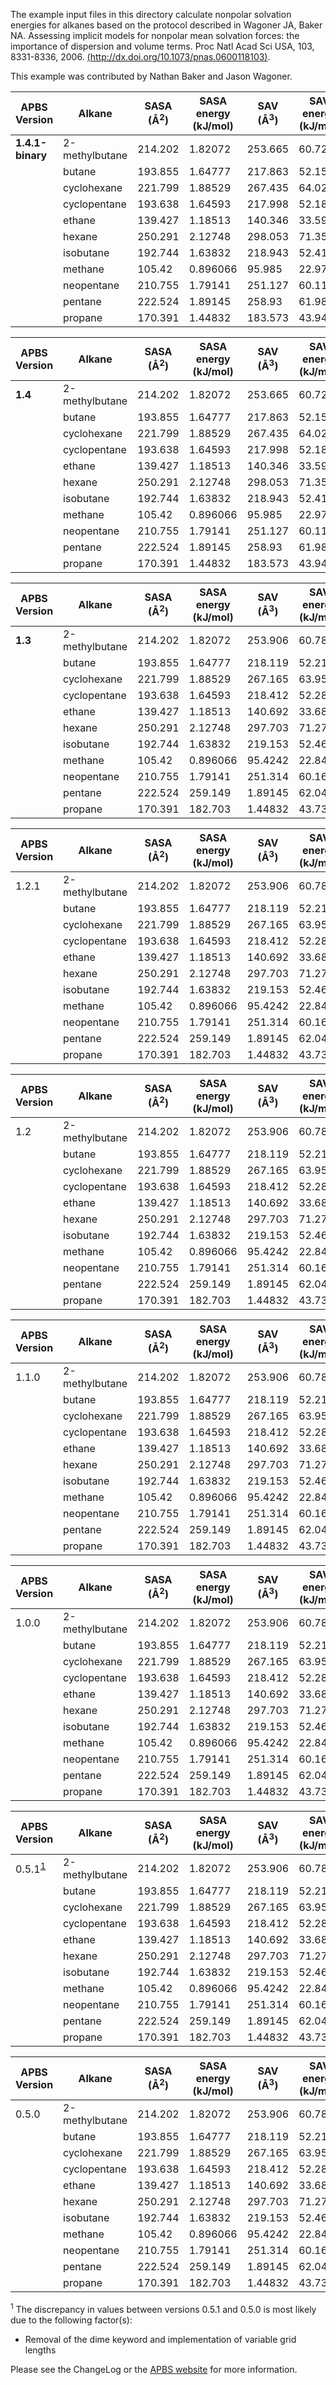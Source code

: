The example input files in this directory calculate nonpolar solvation energies for alkanes based on the protocol described in Wagoner JA, Baker NA. Assessing implicit models for nonpolar mean solvation forces: the importance of dispersion and volume terms. Proc Natl Acad Sci USA, 103, 8331-8336, 2006. [(http://dx.doi.org/10.1073/pnas.0600118103)](http://dx.doi.org/10.1073/pnas.0600118103).

This example was contributed by Nathan Baker and Jason Wagoner.

APBS Version|Alkane|SASA (Å<sup>2</sup>)|SASA energy (kJ/mol)|SAV (Å<sup>3</sup>)|SAV energy (kJ/mol)|WCA energy (kJ/mol)|Total nonpolar solvation energy (kJ/mol)
---|---|---|---|---|---|---|---
**1.4.1-binary**|2-methylbutane|214.202|1.82072|253.665|60.7274|-48.1507|1.439739455792E+01
||butane|193.855|1.64777|217.863|52.1564|-41.7207|1.208346456826E+01
||cyclohexane|221.799|1.88529|267.435|64.0239|-52.3691|1.354016672221E+01
||cyclopentane|193.638|1.64593|217.998|52.1887|-44.471|9.363673200142E+00
||ethane|139.427|1.18513|140.346|33.5988|-25.3612|9.422717598546E+00
||hexane|250.291|2.12748|298.053|71.3539|-57.0807|1.640068943201E+01
||isobutane|192.744|1.63832|218.943|52.415|-40.8218|1.323144287435E+01
||methane|105.42|0.896066|95.985|22.9788|-15.9805|7.894367190329E+00
||neopentane|210.755|1.79141|251.127|60.1198|-47.4149|1.449633815052E+01
||pentane|222.524|1.89145|258.93|61.9878|-49.4003|1.447900211546E+01
||propane|170.391|1.44832|183.573|43.9474|-33.4721|1.192358496286E+01


APBS Version|Alkane|SASA (Å<sup>2</sup>)|SASA energy (kJ/mol)|SAV (Å<sup>3</sup>)|SAV energy (kJ/mol)|WCA energy (kJ/mol)|Total nonpolar solvation energy (kJ/mol)
---|---|---|---|---|---|---|---
**1.4**|2-methylbutane|214.202|1.82072|253.665|60.7274|-48.1507|1.439739455792E+01
||butane|193.855|1.64777|217.863|52.1564|-41.7207|1.208346456826E+01
||cyclohexane|221.799|1.88529|267.435|64.0239|-52.3691|1.354016672221E+01
||cyclopentane|193.638|1.64593|217.998|52.1887|-44.471|9.363673200142E+00
||ethane|139.427|1.18513|140.346|33.5988|-25.3612|9.422717598546E+00
||hexane|250.291|2.12748|298.053|71.3539|-57.0807|1.640068943201E+01
||isobutane|192.744|1.63832|218.943|52.415|-40.8218|1.323144287435E+01
||methane|105.42|0.896066|95.985|22.9788|-15.9805|7.894367190329E+00
||neopentane|210.755|1.79141|251.127|60.1198|-47.4149|1.449633815052E+01
||pentane|222.524|1.89145|258.93|61.9878|-49.4003|1.447900211546E+01
||propane|170.391|1.44832|183.573|43.9474|-33.4721|1.192358496286E+01

APBS Version|Alkane|SASA (Å<sup>2</sup>)|SASA energy (kJ/mol)|SAV (Å<sup>3</sup>)|SAV energy (kJ/mol)|WCA energy (kJ/mol)|Total nonpolar solvation energy (kJ/mol)
---|---|---|---|---|---|---|---
**1.3**|2-methylbutane|214.202|1.82072|253.906|60.7852|-48.3035|1.439739455792E+01
||butane|193.855|1.64777|218.119|52.2176|-41.6443|1.208346456826E+01
||cyclohexane|221.799|1.88529|267.165|63.9593|-52.4787|1.354016672221E+01
||cyclopentane|193.638|1.64593|218.412|52.2877|-44.3607|9.363673200142E+00
||ethane|139.427|1.18513|140.692|33.6818|-25.4382|9.422717598546E+00
||hexane|250.291|2.12748|297.703|71.2701|-57.1544|1.640068943201E+01
||isobutane|192.744|1.63832|219.153|52.4652|-40.8617|1.323144287435E+01
||methane|105.42|0.896066|95.4242|22.8446|-15.9414|7.894367190329E+00
||neopentane|210.755|1.79141|251.314|60.1647|-47.4807|1.449633815052E+01
||pentane|222.524|259.149|1.89145|62.0403|-49.456|1.447900211546E+01
||propane|170.391|182.703|1.44832|43.739|-33.4629|1.192358496286E+01

APBS Version|Alkane|SASA (Å<sup>2</sup>)|SASA energy (kJ/mol)|SAV (Å<sup>3</sup>)|SAV energy (kJ/mol)|WCA energy (kJ/mol)|Total nonpolar solvation energy (kJ/mol)
---|---|---|---|---|---|---|---
1.2.1|2-methylbutane|214.202|1.82072|253.906|60.7852|-48.3035|1.439739455792E+01
||butane|193.855|1.64777|218.119|52.2176|-41.6443|1.208346456826E+01
||cyclohexane|221.799|1.88529|267.165|63.9593|-52.4787|1.354016672221E+01
||cyclopentane|193.638|1.64593|218.412|52.2877|-44.3607|9.363673200142E+00
||ethane|139.427|1.18513|140.692|33.6818|-25.4382|9.422717598546E+00
||hexane|250.291|2.12748|297.703|71.2701|-57.1544|1.640068943201E+01
||isobutane|192.744|1.63832|219.153|52.4652|-40.8617|1.323144287435E+01
||methane|105.42|0.896066|95.4242|22.8446|-15.9414|7.894367190329E+00
||neopentane|210.755|1.79141|251.314|60.1647|-47.4807|1.449633815052E+01
||pentane|222.524|259.149|1.89145|62.0403|-49.456|1.447900211546E+01
||propane|170.391|182.703|1.44832|43.739|-33.4629|1.192358496286E+01

APBS Version|Alkane|SASA (Å<sup>2</sup>)|SASA energy (kJ/mol)|SAV (Å<sup>3</sup>)|SAV energy (kJ/mol)|WCA energy (kJ/mol)|Total nonpolar solvation energy (kJ/mol)
---|---|---|---|---|---|---|---
1.2|2-methylbutane|214.202|1.82072|253.906|60.7852|-48.3035|1.439739455792E+01
||butane|193.855|1.64777|218.119|52.2176|-41.6443|1.208346456826E+01
||cyclohexane|221.799|1.88529|267.165|63.9593|-52.4787|1.354016672221E+01
||cyclopentane|193.638|1.64593|218.412|52.2877|-44.3607|9.363673200142E+00
||ethane|139.427|1.18513|140.692|33.6818|-25.4382|9.422717598546E+00
||hexane|250.291|2.12748|297.703|71.2701|-57.1544|1.640068943201E+01
||isobutane|192.744|1.63832|219.153|52.4652|-40.8617|1.323144287435E+01
||methane|105.42|0.896066|95.4242|22.8446|-15.9414|7.894367190329E+00
||neopentane|210.755|1.79141|251.314|60.1647|-47.4807|1.449633815052E+01
||pentane|222.524|259.149|1.89145|62.0403|-49.456|1.447900211546E+01
||propane|170.391|182.703|1.44832|43.739|-33.4629|1.192358496286E+01

APBS Version|Alkane|SASA (Å<sup>2</sup>)|SASA energy (kJ/mol)|SAV (Å<sup>3</sup>)|SAV energy (kJ/mol)|WCA energy (kJ/mol)|Total nonpolar solvation energy (kJ/mol)
---|---|---|---|---|---|---|---
1.1.0|2-methylbutane|214.202|1.82072|253.906|60.7852|-48.3035|1.439739455792E+01
||butane|193.855|1.64777|218.119|52.2176|-41.6443|1.208346456826E+01
||cyclohexane|221.799|1.88529|267.165|63.9593|-52.4787|1.354016672221E+01
||cyclopentane|193.638|1.64593|218.412|52.2877|-44.3607|9.363673200142E+00
||ethane|139.427|1.18513|140.692|33.6818|-25.4382|9.422717598546E+00
||hexane|250.291|2.12748|297.703|71.2701|-57.1544|1.640068943201E+01
||isobutane|192.744|1.63832|219.153|52.4652|-40.8617|1.323144287435E+01
||methane|105.42|0.896066|95.4242|22.8446|-15.9414|7.894367190329E+00
||neopentane|210.755|1.79141|251.314|60.1647|-47.4807|1.449633815052E+01
||pentane|222.524|259.149|1.89145|62.0403|-49.456|1.447900211546E+01
||propane|170.391|182.703|1.44832|43.739|-33.4629|1.192358496286E+01

APBS Version|Alkane|SASA (Å<sup>2</sup>)|SASA energy (kJ/mol)|SAV (Å<sup>3</sup>)|SAV energy (kJ/mol)|WCA energy (kJ/mol)|Total nonpolar solvation energy (kJ/mol)
---|---|---|---|---|---|---|---
1.0.0|2-methylbutane|214.202|1.82072|253.906|60.7852|-48.3035|1.439739455792E+01
||butane|193.855|1.64777|218.119|52.2176|-41.6443|1.208346456826E+01
||cyclohexane|221.799|1.88529|267.165|63.9593|-52.4787|1.354016672221E+01
||cyclopentane|193.638|1.64593|218.412|52.2877|-44.3607|9.363673200142E+00
||ethane|139.427|1.18513|140.692|33.6818|-25.4382|9.422717598546E+00
||hexane|250.291|2.12748|297.703|71.2701|-57.1544|1.640068943201E+01
||isobutane|192.744|1.63832|219.153|52.4652|-40.8617|1.323144287435E+01
||methane|105.42|0.896066|95.4242|22.8446|-15.9414|7.894367190329E+00
||neopentane|210.755|1.79141|251.314|60.1647|-47.4807|1.449633815052E+01
||pentane|222.524|259.149|1.89145|62.0403|-49.456|1.447900211546E+01
||propane|170.391|182.703|1.44832|43.739|-33.4629|1.192358496286E+01

APBS Version|Alkane|SASA (Å<sup>2</sup>)|SASA energy (kJ/mol)|SAV (Å<sup>3</sup>)|SAV energy (kJ/mol)|WCA energy (kJ/mol)|Total nonpolar solvation energy (kJ/mol)
--|--|--|--|--|--|--|--
0.5.1<sup>[1](#1)</sup>|2-methylbutane|214.202|1.82072|253.906|60.7852|-48.3035|1.439739455792E+01
||butane|193.855|1.64777|218.119|52.2176|-41.6443|1.208346456826E+01
||cyclohexane|221.799|1.88529|267.165|63.9593|-52.4787|1.354016672221E+01
||cyclopentane|193.638|1.64593|218.412|52.2877|-44.3607|9.363673200142E+00
||ethane|139.427|1.18513|140.692|33.6818|-25.4382|9.422717598546E+00
||hexane|250.291|2.12748|297.703|71.2701|-57.1544|1.640068943201E+01
||isobutane|192.744|1.63832|219.153|52.4652|-40.8617|1.323144287435E+01
||methane|105.42|0.896066|95.4242|22.8446|-15.9414|7.894367190329E+00
||neopentane|210.755|1.79141|251.314|60.1647|-47.4807|1.449633815052E+01
||pentane|222.524|259.149|1.89145|62.0403|-49.456|1.447900211546E+01
||propane|170.391|182.703|1.44832|43.739|-33.4629|1.192358496286E+01

APBS Version|Alkane|SASA (Å<sup>2</sup>)|SASA energy (kJ/mol)|SAV (Å<sup>3</sup>)|SAV energy (kJ/mol)|WCA energy (kJ/mol)|Total nonpolar solvation energy (kJ/mol)
-|-|-|-|-|-|-|-
0.5.0|2-methylbutane|214.202|1.82072|253.906|60.7852|-48.3035|1.430239579640E+01
||butane|193.855|1.64777|218.119|52.2176|-41.6443|1.222110127537E+01
||cyclohexane|221.799|1.88529|267.165|63.9593|-52.4787|1.336586748209E+01
||cyclopentane|193.638|1.64593|218.412|52.2877|-44.3607|9.572911268235E+00
||ethane|139.427|1.18513|140.692|33.6818|-25.4382|9.428701470984E+00
||hexane|250.291|2.12748|297.703|71.2701|-57.1544|1.624316652259E+01
||isobutane|192.744|1.63832|219.153|52.4652|-40.8617|1.324178842307E+01
||methane|105.42|0.896066|95.4242|22.8446|-15.9414|7.799212389992E+00
||neopentane|210.755|1.79141|251.314|60.1647|-47.4807|1.447540747648E+01
||pentane|222.524|259.149|1.89145|62.0403|-49.456|1.447574303821E+01
||propane|170.391|182.703|1.44832|43.739|-33.4629|1.172438897305E+01

<a name=1></a><sup>1</sup> The discrepancy in values between versions 0.5.1 and 0.5.0 is most likely due to the following factor(s):

-   Removal of the dime keyword and implementation of variable grid lengths

Please see the ChangeLog or the [APBS website](http://www.poissonboltzmann.org/) for more information.


